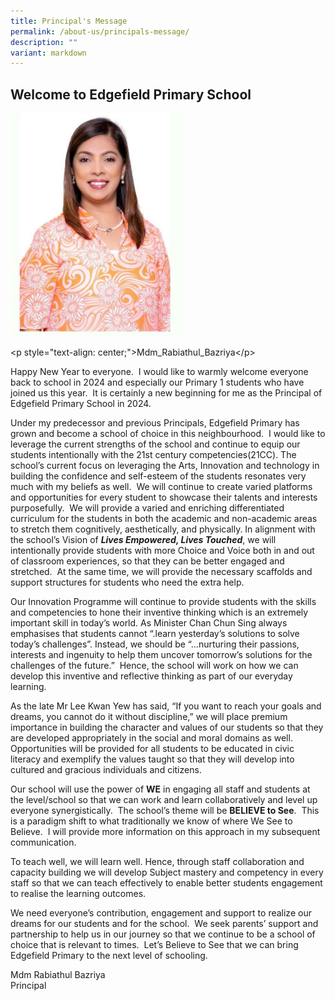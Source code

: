 ```yaml
---
title: Principal's Message
permalink: /about-us/principals-message/
description: ""
variant: markdown
---
```

<h2>Welcome to Edgefield Primary School</h2>
<p></p>
<img src="/images/Mdm_Rabiathul_Bazriya.jpg" style="width:55%">
<p>&lt;p style="text-align: center;"&gt;Mdm_Rabiathul_Bazriya&lt;/p&gt;</p>
<p></p>
<p>Happy New Year to everyone.&nbsp; I would like to warmly welcome everyone
back to school in 2024 and especially our Primary 1 students who have joined
us this year.&nbsp; It is certainly a new beginning for me as the Principal
of Edgefield Primary School in 2024.&nbsp;</p>
<p>Under my predecessor and previous Principals, Edgefield Primary has grown
and become a school of choice in this neighbourhood.&nbsp; I would like
to leverage the current strengths of the school and continue to equip our
students intentionally with the 21st century competencies(21CC). The school’s
current focus on leveraging the Arts, Innovation and technology in building
the confidence and self-esteem of the students resonates very much with
my beliefs as well.&nbsp; We will continue to create varied platforms and
opportunities for every student to showcase their talents and interests
purposefully.&nbsp; We will provide a varied and enriching differentiated
curriculum for the students in both the academic and non-academic areas
to stretch them cognitively, aesthetically, and physically. In alignment
with the school’s Vision of <strong><em>Lives Empowered, Lives Touched</em></strong>,
we will intentionally provide students with more Choice and Voice both
in and out of classroom experiences, so that they can be better engaged
and stretched.&nbsp; At the same time, we will provide the necessary scaffolds
and support structures for students who need the extra help.&nbsp;&nbsp;</p>
<p>Our Innovation Programme will continue to provide students with the skills
and competencies to hone their inventive thinking which is an extremely
important skill in today’s world. As Minister Chan Chun Sing always emphasises
that students cannot “.learn yesterday’s solutions to solve today’s challenges”.
Instead, we should be “…nurturing their passions, interests and ingenuity
to help them uncover tomorrow’s solutions for the challenges of the future.”&nbsp;
Hence, the school will work on how we can develop this inventive and reflective
thinking as part of our everyday learning.</p>
<p>As the late Mr Lee Kwan Yew has said, “If you want to reach your goals
and dreams, you cannot do it without discipline,” we will place premium
importance in building the character and values of our students so that
they are developed appropriately in the social and moral domains as well.&nbsp;
Opportunities will be provided for all students to be educated in civic
literacy and exemplify the values taught so that they will develop into
cultured and gracious individuals and citizens.&nbsp;</p>
<p>Our school will use the power of <strong>WE</strong> in engaging all staff
and students at the level/school so that we can work and learn collaboratively
and level up everyone synergistically.&nbsp; The school’s theme will be <strong>BELIEVE to See</strong>.&nbsp;
This is a paradigm shift to what traditionally we know of where We See
to Believe.&nbsp; I will provide more information on this approach in my
subsequent communication.</p>
<p>To teach well, we will learn well. Hence, through staff collaboration
and capacity building we will develop Subject mastery and competency in
every staff so that we can teach effectively to enable better students
engagement to realise the learning outcomes.</p>
<p>We need everyone’s contribution, engagement and support to realize our
dreams for our students and for the school.&nbsp; We seek parents’ support
and partnership to help us in our journey so that we continue to be a school
of choice that is relevant to times.&nbsp; Let’s Believe to See that we
can bring Edgefield Primary to the next level of schooling.</p>
<p>Mdm Rabiathul Bazriya
<br>Principal</p>